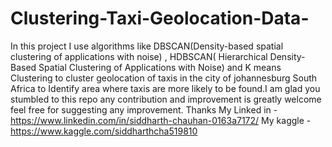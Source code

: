 # Clustering-Taxi-Geolocation-Data-
In this project I use algorithms like DBSCAN(Density-based spatial clustering of applications with noise) , HDBSCAN( Hierarchical Density-Based Spatial Clustering of Applications with Noise)  and K means Clustering to cluster geolocation of taxis in the city of johannesburg South Africa to Identify area where taxis are more likely to be found.I am glad you stumbled to this repo any contribution and improvement is greatly welcome feel free for suggesting any improvement.
Thanks
My Linked in - https://www.linkedin.com/in/siddharth-chauhan-0163a7172/
My kaggle -  https://www.kaggle.com/siddharthcha519810
